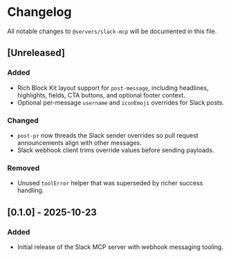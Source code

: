 # Changelog

All notable changes to `@servers/slack-mcp` will be documented in this file.

## [Unreleased]
### Added
- Rich Block Kit layout support for `post-message`, including headlines, highlights, fields, CTA buttons, and optional footer context.
- Optional per-message `username` and `iconEmoji` overrides for Slack posts.
### Changed
- `post-pr` now threads the Slack sender overrides so pull request announcements align with other messages.
- Slack webhook client trims override values before sending payloads.
### Removed
- Unused `toolError` helper that was superseded by richer success handling.

## [0.1.0] - 2025-10-23
### Added
- Initial release of the Slack MCP server with webhook messaging tooling.
